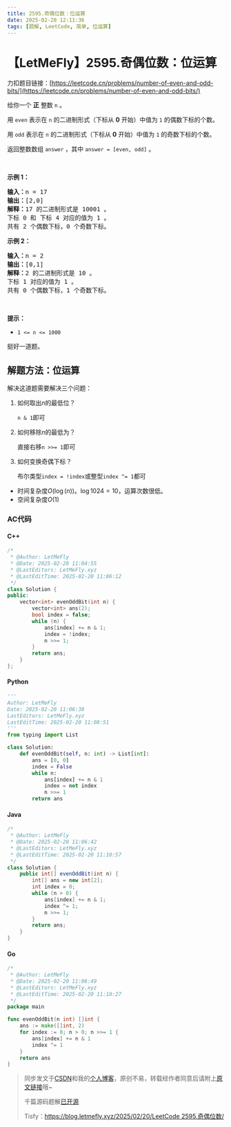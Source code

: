 ```yaml
---
title: 2595.奇偶位数：位运算
date: 2025-02-20 12:11:36
tags: [题解, LeetCode, 简单, 位运算]
---
```


# 【LetMeFly】2595.奇偶位数：位运算

力扣题目链接：[https://leetcode.cn/problems/number-of-even-and-odd-bits/](https://leetcode.cn/problems/number-of-even-and-odd-bits/)

<p>给你一个 <strong>正</strong> 整数 <code>n</code> 。</p>

<p>用 <code>even</code> 表示在 <code>n</code> 的二进制形式（下标从 <strong>0</strong> 开始）中值为 <code>1</code> 的偶数下标的个数。</p>

<p>用 <code>odd</code> 表示在 <code>n</code> 的二进制形式（下标从 <strong>0</strong> 开始）中值为 <code>1</code> 的奇数下标的个数。</p>

<p>返回整数数组<em> </em><code>answer</code><em> </em>，其中<em> </em><code>answer = [even, odd]</code> 。</p>

<p>&nbsp;</p>

<p><strong>示例 1：</strong></p>

<pre><strong>输入：</strong>n = 17
<strong>输出：</strong>[2,0]
<strong>解释：</strong>17 的二进制形式是 10001 。 
下标 0 和 下标 4 对应的值为 1 。 
共有 2 个偶数下标，0 个奇数下标。
</pre>

<p><strong>示例 2：</strong></p>

<pre><strong>输入：</strong>n = 2
<strong>输出：</strong>[0,1]
<strong>解释：</strong>2 的二进制形式是 10 。 
下标 1 对应的值为 1 。 
共有 0 个偶数下标，1 个奇数下标。
</pre>

<p>&nbsp;</p>

<p><strong>提示：</strong></p>

<ul>
	<li><code>1 &lt;= n &lt;= 1000</code></li>
</ul>


挺好一道题。

## 解题方法：位运算

解决这道题需要解决三个问题：

1. 如何取出$n$的最低位？

    `n & 1`即可

2. 如何移除$n$的最低为？

    直接右移`n >>= 1`即可

3. 如何变换奇偶下标？

    布尔类型`index = !index`或整型`index ^= 1`都可

+ 时间复杂度$O(\log(n))$。$\log 1024=10$，运算次数很低。
+ 空间复杂度$O(1)$

### AC代码

#### C++

```cpp
/*
 * @Author: LetMeFly
 * @Date: 2025-02-20 11:04:55
 * @LastEditors: LetMeFly.xyz
 * @LastEditTime: 2025-02-20 11:06:12
 */
class Solution {
public:
    vector<int> evenOddBit(int n) {
        vector<int> ans(2);
        bool index = false;
        while (n) {
            ans[index] += n & 1;
            index = !index;
            n >>= 1;
        }
        return ans;
    }
};
```

#### Python

```python
'''
Author: LetMeFly
Date: 2025-02-20 11:06:38
LastEditors: LetMeFly.xyz
LastEditTime: 2025-02-20 11:08:51
'''
from typing import List

class Solution:
    def evenOddBit(self, n: int) -> List[int]:
        ans = [0, 0]
        index = False
        while n:
            ans[index] += n & 1
            index = not index
            n >>= 1
        return ans
```

#### Java

```java
/*
 * @Author: LetMeFly
 * @Date: 2025-02-20 11:06:42
 * @LastEditors: LetMeFly.xyz
 * @LastEditTime: 2025-02-20 11:10:57
 */
class Solution {
    public int[] evenOddBit(int n) {
        int[] ans = new int[2];
        int index = 0;
        while (n > 0) {
            ans[index] += n & 1;
            index ^= 1;
            n >>= 1;
        }
        return ans;
    }
}
```

#### Go

```go
/*
 * @Author: LetMeFly
 * @Date: 2025-02-20 11:06:49
 * @LastEditors: LetMeFly.xyz
 * @LastEditTime: 2025-02-20 11:18:27
 */
package main

func evenOddBit(n int) []int {
    ans := make([]int, 2)
    for index := 0; n > 0; n >>= 1 {
        ans[index] += n & 1
        index ^= 1
    }
    return ans
}
```

> 同步发文于[CSDN](https://letmefly.blog.csdn.net/article/details/145750497)和我的[个人博客](https://blog.letmefly.xyz/)，原创不易，转载经作者同意后请附上[原文链接](https://blog.letmefly.xyz/2025/02/20/LeetCode%202595.%E5%A5%87%E5%81%B6%E4%BD%8D%E6%95%B0/)哦~
>
> 千篇源码题解[已开源](https://github.com/LetMeFly666/LeetCode)
>
> Tisfy：[https://blog.letmefly.xyz/2025/02/20/LeetCode 2595.奇偶位数/](https://blog.letmefly.xyz/2025/02/20/LeetCode%202595.%E5%A5%87%E5%81%B6%E4%BD%8D%E6%95%B0/)
